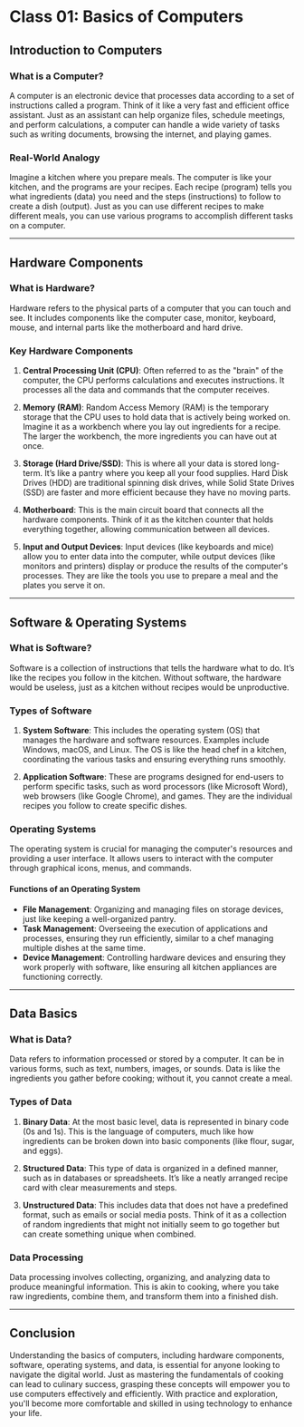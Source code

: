 # Class 01: Basics of Computers

## Introduction to Computers

### What is a Computer?

A computer is an electronic device that processes data according to a set of instructions called a program. Think of it like a very fast and efficient office assistant. Just as an assistant can help organize files, schedule meetings, and perform calculations, a computer can handle a wide variety of tasks such as writing documents, browsing the internet, and playing games.

### Real-World Analogy

Imagine a kitchen where you prepare meals. The computer is like your kitchen, and the programs are your recipes. Each recipe (program) tells you what ingredients (data) you need and the steps (instructions) to follow to create a dish (output). Just as you can use different recipes to make different meals, you can use various programs to accomplish different tasks on a computer.

---

## Hardware Components

### What is Hardware?

Hardware refers to the physical parts of a computer that you can touch and see. It includes components like the computer case, monitor, keyboard, mouse, and internal parts like the motherboard and hard drive.

### Key Hardware Components

1. **Central Processing Unit (CPU)**: Often referred to as the "brain" of the computer, the CPU performs calculations and executes instructions. It processes all the data and commands that the computer receives.

2. **Memory (RAM)**: Random Access Memory (RAM) is the temporary storage that the CPU uses to hold data that is actively being worked on. Imagine it as a workbench where you lay out ingredients for a recipe. The larger the workbench, the more ingredients you can have out at once.

3. **Storage (Hard Drive/SSD)**: This is where all your data is stored long-term. It’s like a pantry where you keep all your food supplies. Hard Disk Drives (HDD) are traditional spinning disk drives, while Solid State Drives (SSD) are faster and more efficient because they have no moving parts.

4. **Motherboard**: This is the main circuit board that connects all the hardware components. Think of it as the kitchen counter that holds everything together, allowing communication between all devices.

5. **Input and Output Devices**: Input devices (like keyboards and mice) allow you to enter data into the computer, while output devices (like monitors and printers) display or produce the results of the computer's processes. They are like the tools you use to prepare a meal and the plates you serve it on.

---

## Software & Operating Systems

### What is Software?

Software is a collection of instructions that tells the hardware what to do. It’s like the recipes you follow in the kitchen. Without software, the hardware would be useless, just as a kitchen without recipes would be unproductive.

### Types of Software

1. **System Software**: This includes the operating system (OS) that manages the hardware and software resources. Examples include Windows, macOS, and Linux. The OS is like the head chef in a kitchen, coordinating the various tasks and ensuring everything runs smoothly.

2. **Application Software**: These are programs designed for end-users to perform specific tasks, such as word processors (like Microsoft Word), web browsers (like Google Chrome), and games. They are the individual recipes you follow to create specific dishes.

### Operating Systems

The operating system is crucial for managing the computer's resources and providing a user interface. It allows users to interact with the computer through graphical icons, menus, and commands. 

#### Functions of an Operating System

- **File Management**: Organizing and managing files on storage devices, just like keeping a well-organized pantry.
- **Task Management**: Overseeing the execution of applications and processes, ensuring they run efficiently, similar to a chef managing multiple dishes at the same time.
- **Device Management**: Controlling hardware devices and ensuring they work properly with software, like ensuring all kitchen appliances are functioning correctly.

---

## Data Basics

### What is Data?

Data refers to information processed or stored by a computer. It can be in various forms, such as text, numbers, images, or sounds. Data is like the ingredients you gather before cooking; without it, you cannot create a meal.

### Types of Data

1. **Binary Data**: At the most basic level, data is represented in binary code (0s and 1s). This is the language of computers, much like how ingredients can be broken down into basic components (like flour, sugar, and eggs).

2. **Structured Data**: This type of data is organized in a defined manner, such as in databases or spreadsheets. It’s like a neatly arranged recipe card with clear measurements and steps.

3. **Unstructured Data**: This includes data that does not have a predefined format, such as emails or social media posts. Think of it as a collection of random ingredients that might not initially seem to go together but can create something unique when combined.

### Data Processing

Data processing involves collecting, organizing, and analyzing data to produce meaningful information. This is akin to cooking, where you take raw ingredients, combine them, and transform them into a finished dish.

---

## Conclusion

Understanding the basics of computers, including hardware components, software, operating systems, and data, is essential for anyone looking to navigate the digital world. Just as mastering the fundamentals of cooking can lead to culinary success, grasping these concepts will empower you to use computers effectively and efficiently. With practice and exploration, you'll become more comfortable and skilled in using technology to enhance your life.
